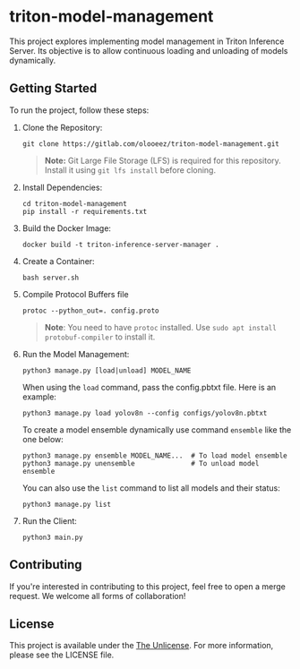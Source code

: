# triton-model-management

This project explores implementing model management in Triton Inference Server. Its objective is to allow continuous loading and unloading of models dynamically.

## Getting Started

To run the project, follow these steps:

1. Clone the Repository:

   ```
   git clone https://gitlab.com/olooeez/triton-model-management.git
   ```

   > **Note:** Git Large File Storage (LFS) is required for this repository. Install it using `git lfs install` before cloning.

2. Install Dependencies:


   ```
   cd triton-model-management
   pip install -r requirements.txt
   ```

3. Build the Docker Image:


   ```
   docker build -t triton-inference-server-manager .
   ```

4. Create a Container:


   ```
   bash server.sh
   ```

5. Compile Protocol Buffers file


   ```
   protoc --python_out=. config.proto
   ```

   > **Note**: You need to have `protoc` installed. Use `sudo apt install protobuf-compiler` to install it.

6. Run the Model Management:


   ```
   python3 manage.py [load|unload] MODEL_NAME
   ```

   When using the `load` command, pass the config.pbtxt file. Here is an example:

   ```
   python3 manage.py load yolov8n --config configs/yolov8n.pbtxt
   ```

   To create a model ensemble dynamically use command `ensemble` like the one below:

   ```
   python3 manage.py ensemble MODEL_NAME...  # To load model ensemble
   python3 manage.py unensemble              # To unload model ensemble
   ```

   You can also use the `list` command to list all models and their status:

   ```
   python3 manage.py list
   ```

7. Run the Client:


   ```
   python3 main.py
   ```

## Contributing

If you're interested in contributing to this project, feel free to open a merge request. We welcome all forms of collaboration!

## License

This project is available under the [The Unlicense](https://gitlab.com/olooeez/triton-model-management/-/blob/main/LICENSE). For more information, please see the LICENSE file.
